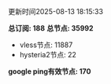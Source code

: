 更新时间2025-08-13 18:15:33

**总订阅: 188**
**总节点: 35992**
- vless节点: 11887
- hysteria2节点: 22

**google ping有效节点: 170**
